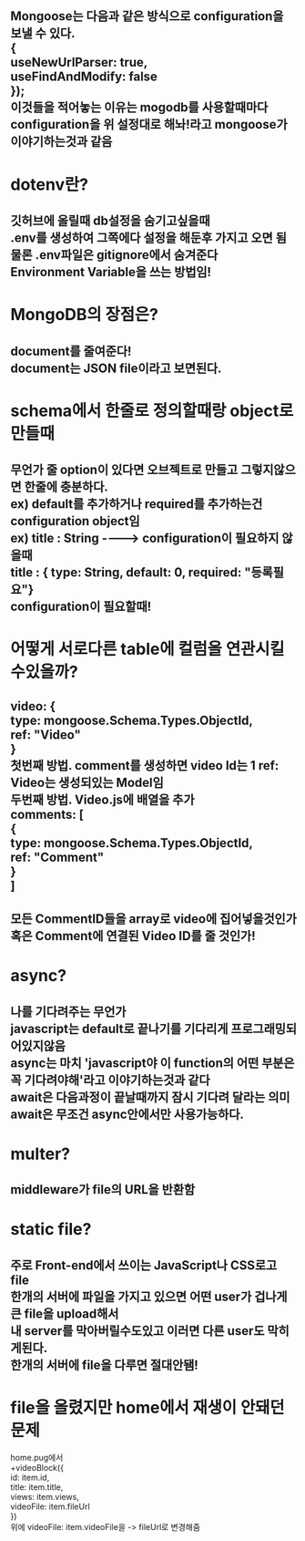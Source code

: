 Mongoose는 다음과 같은 방식으로 configuration을 보낼 수 있다.<br/>
{<br/>
    useNewUrlParser: true,<br/>
    useFindAndModify: false<br/>
});<br/>
이것들을 적어놓는 이유는 mogodb를 사용할때마다 configuration을 위 설정대로 해놔!라고 mongoose가 이야기하는것과 같음
------------------------------------------------------
dotenv란?
=================================================
깃허브에 올릴때 db설정을 숨기고싶을때<br/>
.env를 생성하여 그쪽에다 설정을 해둔후 가지고 오면 됨<br/>
물론 .env파일은 gitignore에서 숨겨준다<br/>
Environment Variable을 쓰는 방법임!
-----------------------------------------
MongoDB의 장점은?
=======================================
document를 줄여준다!<br/>
document는 JSON file이라고 보면된다.
---------------------------------------
schema에서 한줄로 정의할때랑 object로 만들때
======================================
무언가 줄 option이 있다면 오브젝트로 만들고 그렇지않으면 한줄에 충분하다.<br/>
ex) default를 추가하거나 required를 추가하는건 configuration object임<br/>
ex) title : String ----> configuration이 필요하지 않을때<br/>
    title : { type: String, default: 0, required: "등록필요"}<br/>
    configuration이 필요할때!<br/>
------------------------------------------
어떻게 서로다른 table에 컬럼을 연관시킬수있을까?
===========================================
video: {<br/>
    type: mongoose.Schema.Types.ObjectId,<br/>
    ref: "Video"<br/>
}<br/>
첫번째 방법. comment를 생성하면 video Id는 1 ref: Video는 생성되있는 Model임<br/>
두번째 방법. Video.js에 배열을 추가<br/>
comments: [<br/>
        {<br/>
            type: mongoose.Schema.Types.ObjectId,<br/>
            ref: "Comment"<br/>
        }<br/>
    ]
---------------------------------------------
모든 CommentID들을 array로 video에 집어넣을것인가<br/>
혹은 Comment에 연결된 Video ID를 줄 것인가!
-----------------------------------------------
async?
=================================
나를 기다려주는 무언가<br/>
javascript는 default로 끝나기를 기다리게 프로그래밍되어있지않음 <br/>
async는 마치 'javascript야 이 function의 어떤 부분은 꼭 기다려야해'라고 이야기하는것과 같다<br/>
await은 다음과정이 끝날때까지 잠시 기다려 달라는 의미
<br>
await은 무조건 async안에서만 사용가능하다.
----------------------------------------------------
multer?
================================
middleware가 file의 URL을 반환함
----------------------------------
static file?
=========================
주로 Front-end에서 쓰이는 JavaScript나 CSS로고 file<br/>
한개의 서버에 파일을 가지고 있으면 어떤 user가 겁나게 큰 file을 upload해서<br/>
내 server를 막아버릴수도있고 이러면 다른 user도 막히게된다.<br/>
한개의 서버에 file을 다루면 절대안됌!
--------------------------------
file을 올렸지만 home에서 재생이 안돼던 문제
======================================
home.pug에서<br/>
+videoBlock({<br/>
                id: item.id,<br/>
                title: item.title,<br/>
                views: item.views,<br/>
                videoFile: item.fileUrl<br/>
            })<br/>
위에 videoFile: item.videoFile을 -> fileUrl로 변경해줌





